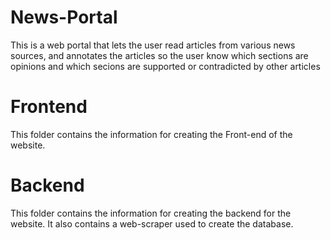 # News-Portal
This is a web portal that lets the user read articles from various news sources, and annotates the articles so the user know which sections are opinions and which secions are supported or contradicted by other articles

# Frontend
This folder contains the information for creating the Front-end of the website.

# Backend
This folder contains the information for creating the backend for the website. It also contains a web-scraper used to create the database.
